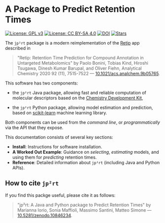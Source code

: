 # A Package to Predict Retention Times

[![License: GPL v3](https://img.shields.io/badge/License-GPL%20v3-blue.svg)](http://www.gnu.org/licenses/gpl-3.0)
[![License: CC BY-SA 4.0](https://img.shields.io/badge/License-CC%20BY--SA%204.0-blue.svg)](http://creativecommons.org/licenses/by-sa/4.0/)
[![DOI](https://zenodo.org/badge/DOI/10.5281/zenodo.10846234.svg)](https://doi.org/10.5281/zenodo.10846234)
[![Stars](https://img.shields.io/github/stars/mapio/jp2rt?style=social)](https://github.com/mapio/jp2rt)

The `jp²rt` package is a modern reimplementation of the
[Retip](https://www.retip.app/) app described in

> "Retip: Retention Time Prediction for Compound Annotation in Untargeted
> Metabolomics" by Paolo Bonini, Tobias Kind, Hiroshi Tsugawa, Dinesh Kumar
> Barupal, and Oliver Fiehn, Analytical Chemistry 2020 92 (11), 7515-7522 —
> [10.1021/acs.analchem.9b05765](https://doi.org/10.1021/acs.analchem.9b05765).

This software has two components:
 
* the `jp²rt` Java package, allowing fast and reliable computation of molecular
  descriptors based on the [Chemistry Development Kit](https://cdk.github.io/),

* the `jp²rt` Python package, allowing model estimation and prediction, based on
  [scikit-learn](https://scikit-learn.org/)  machine learning library.

Both components can be used from the *command line*, or *programmatically* via
the API that they expose.

This documentation consists of several key sections:

- **Install**: Instructions for software installation.
- **A Worked Out Example**: Guidance on *selecting*, *estimating* models, and
  using them for *predicting* retention times.
- **Reference**: Detailed information about `jp²rt` (including Java and Python
  APIs).

## How to cite `jp²rt`

If you find this packge useful, please cite it as follows:

> "jp²rt: A Java and Python package to Predict Retention Times" by Marianna
> Iorio, Sonia Maffioli, Massimo Santini, Matteo Simone  —
> [10.5281/zenodo.10846234](https://doi.org/10.5281/zenodo.10846234).
